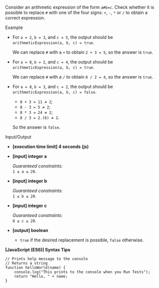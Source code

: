 Consider an arithmetic expression of the form `a#b=c`. Check whether it is
possible to replace `#` with one of the four signs: `+`, `-`, `*` or `/` to
obtain a correct expression.

Example

- For `a = 2`, `b = 3`, and `c = 5`, the output should be  
  `arithmeticExpression(a, b, c) = true`.

  We can replace `#` with a `+` to obtain `2 + 3 = 5`, so the answer is `true`.

- For `a = 8`, `b = 2`, and `c = 4`, the output should be  
  `arithmeticExpression(a, b, c) = true`.

  We can replace `#` with a `/` to obtain `8 / 2 = 4`, so the answer is `true`.

- For `a = 8`, `b = 3`, and `c = 2`, the output should be  
  `arithmeticExpression(a, b, c) = false`.

  - `8 + 3 = 11 ≠ 2`;
  - `8 - 3 = 5 ≠ 2`;
  - `8 * 3 = 24 ≠ 2`;
  - `8 / 3 = 2.(6) ≠ 2`.

  So the answer is `false`.

Input/Output

- **\[execution time limit\] 4 seconds (js)**

- **\[input\] integer a**

  _Guaranteed constraints:_  
  `1 ≤ a ≤ 20`.

- **\[input\] integer b**

  _Guaranteed constraints:_  
  `1 ≤ b ≤ 20`.

- **\[input\] integer c**

  _Guaranteed constraints:_  
  `0 ≤ c ≤ 20`.

- **\[output\] boolean**

  - `true` if the desired replacement is possible, `false` otherwise.

**\[JavaScript (ES6)\] Syntax Tips**

    // Prints help message to the console
    // Returns a string
    function helloWorld(name) {
        console.log("This prints to the console when you Run Tests");
        return "Hello, " + name;
    }
